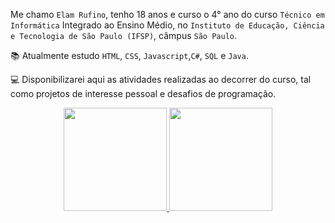 Me chamo `Elam Rufino`, tenho 18 anos e curso o 4° ano do curso `Técnico em Informática` Integrado ao Ensino Médio, no `Instituto de Educação, Ciência e Tecnologia de São Paulo (IFSP)`, câmpus `São Paulo`.

📚 Atualmente estudo `HTML`, `CSS`, `Javascript`,`C#`, `SQL` e `Java`.

:computer: Disponibilizarei aqui as atividades realizadas ao decorrer do curso, tal como projetos de interesse pessoal e desafios de programação.

<div align="center">
  <a href="https://github.com/elamrs">
  <img height="165em" src="https://github-readme-stats.vercel.app/api?username=elamrs&show_icons=true&theme=dark&include_all_commits=true&count_private=true"/>
  <img height="165em" src="https://github-readme-stats.vercel.app/api/top-langs/?username=elamrs&layout=compact&langs_count=7&theme=dracula"/>
  </a>
</div>


